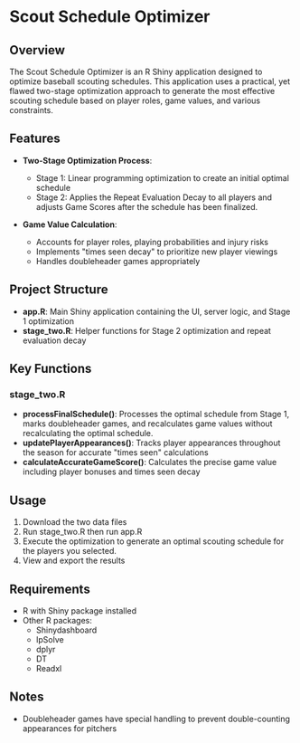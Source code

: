 # Scout Schedule Optimizer

## Overview

The Scout Schedule Optimizer is an R Shiny application designed to optimize baseball scouting schedules. This application uses a practical, yet flawed two-stage optimization approach to generate the most effective scouting schedule based on player roles, game values, and various constraints.

## Features

- **Two-Stage Optimization Process**:
  - Stage 1: Linear programming optimization to create an initial optimal schedule
  - Stage 2: Applies the Repeat Evaluation Decay to all players and adjusts Game Scores after the schedule has been finalized.

- **Game Value Calculation**:
  - Accounts for player roles, playing probabilities and injury risks
  - Implements "times seen decay" to prioritize new player viewings
  - Handles doubleheader games appropriately

## Project Structure

- **app.R**: Main Shiny application containing the UI, server logic, and Stage 1 optimization
- **stage_two.R**: Helper functions for Stage 2 optimization and repeat evaluation decay

## Key Functions

### stage_two.R

- **processFinalSchedule()**: Processes the optimal schedule from Stage 1, marks doubleheader games, and recalculates game values without recalculating the optimal schedule.
- **updatePlayerAppearances()**: Tracks player appearances throughout the season for accurate "times seen" calculations
- **calculateAccurateGameScore()**: Calculates the precise game value including player bonuses and times seen decay

## Usage

1. Download the two data files
2. Run stage_two.R then run app.R
3. Execute the optimization to generate an optimal scouting schedule for the players you selected.
4. View and export the results

## Requirements

- R with Shiny package installed
- Other R packages:
  - Shinydashboard
  - lpSolve
  - dplyr 
  - DT
  - Readxl

## Notes

- Doubleheader games have special handling to prevent double-counting appearances for pitchers 


